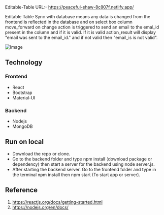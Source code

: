 Editable-Table URL:- https://peaceful-shaw-8c807f.netlify.app/

Editable Table Sync with database means any data is changed from the frontend is reflected in the database and on select box column move_forward on change action is triggered to send an email to the emal_id present in the column and if it is valid. If it is valid action_result will display "email was sent to the email_id." and if not valid then "email_is is not valid".

![Image](https://i.ibb.co/DQM2hQG/Untitled-Diagram.png)

## Technology
### Frontend
* React
* Bootstrap
* Material-UI
### Backend
* Nodejs
* MongoDB

## Run on local
* Download the repo or clone.
* Go to the backend folder and type npm install (download package or dependency) then start a server for the backend using node server.js.
* After starting the backend server. Go to the frontend folder and type in the terminal npm install then npm start (To start app or server).

## Reference
1. https://reactjs.org/docs/getting-started.html
2. https://nodejs.org/en/docs/
